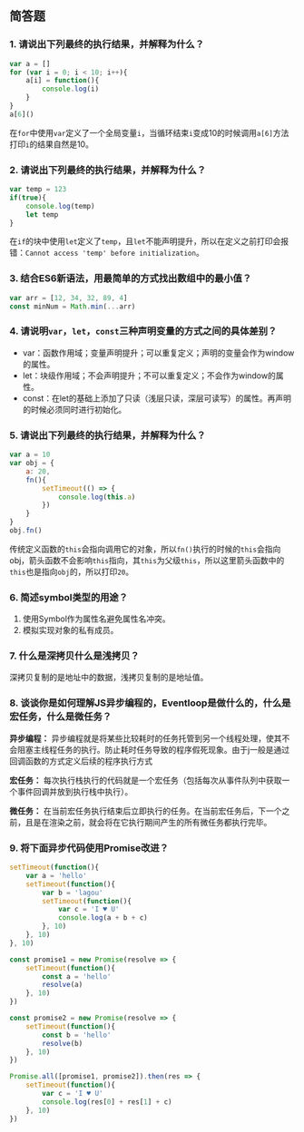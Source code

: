 ## 简答题

### 1. 请说出下列最终的执行结果，并解释为什么？

```javascript
var a = []
for (var i = 0; i < 10; i++){
    a[i] = function(){
        console.log(i)
    }
}
a[6]()
```

在`for`中使用`var`定义了一个全局变量`i`，当循环结束`i`变成10的时候调用`a[6]`方法打印`i`的结果自然是10。

### 2. 请说出下列最终的执行结果，并解释为什么？

```javascript
var temp = 123
if(true){
    console.log(temp)
    let temp
}
```

在`if`的块中使用`let`定义了`temp`，且`let`不能声明提升，所以在定义之前打印会报错：`Cannot access 'temp' before initialization`。

### 3. 结合ES6新语法，用最简单的方式找出数组中的最小值？

```javascript
var arr = [12, 34, 32, 89, 4]
const minNum = Math.min(...arr)
```

### 4. 请说明`var`，`let`，`const`三种声明变量的方式之间的具体差别？

- var：函数作用域；变量声明提升；可以重复定义；声明的变量会作为window的属性。
- let：块级作用域；不会声明提升；不可以重复定义；不会作为window的属性。
- const：在let的基础上添加了只读（浅层只读，深层可读写）的属性。再声明的时候必须同时进行初始化。

### 5. 请说出下列最终的执行结果，并解释为什么？

```javascript
var a = 10
var obj = {
    a: 20,
    fn(){
        setTimeout(() => {
            console.log(this.a)
        })
    }
}
obj.fn()
```

传统定义函数的`this`会指向调用它的对象，所以`fn()`执行的时候的``this``会指向obj，箭头函数不会影响`this`指向，其`this`为父级`this`，所以这里箭头函数中的`this`也是指向`obj`的，所以打印`20`。

### 6. 简述symbol类型的用途？

1. 使用Symbol作为属性名避免属性名冲突。
2. 模拟实现对象的私有成员。

### 7. 什么是深拷贝什么是浅拷贝？

深拷贝复制的是地址中的数据，浅拷贝复制的是地址值。

### 8. 谈谈你是如何理解JS异步编程的，Eventloop是做什么的，什么是宏任务，什么是微任务？

**异步编程：** 异步编程就是将某些比较耗时的任务托管到另一个线程处理，使其不会阻塞主线程任务的执行。防止耗时任务导致的程序假死现象。由于j一般是通过回调函数的方式定义后续的程序执行方式

**宏任务：** 每次执行栈执行的代码就是一个宏任务（包括每次从事件队列中获取一个事件回调并放到执行栈中执行）。

**微任务：** 在当前宏任务执行结束后立即执行的任务。在当前宏任务后，下一个之前，且是在渲染之前，就会将在它执行期间产生的所有微任务都执行完毕。

### 9. 将下面异步代码使用Promise改进？

```javascript
setTimeout(function(){
    var a = 'hello'
    setTimeout(function(){
        var b = 'lagou'
        setTimeout(function(){
            var c = 'I ♥ U'
            console.log(a + b + c)
        }, 10)
    }, 10)
}, 10)
```

```javascript
const promise1 = new Promise(resolve => {
    setTimeout(function(){
        const a = 'hello'
        resolve(a)
    }, 10)
})

const promise2 = new Promise(resolve => {
    setTimeout(function(){
        const b = 'hello'
        resolve(b)
    }, 10)
})

Promise.all([promise1, promise2]).then(res => {
    setTimeout(function(){
        var c = 'I ♥ U'
        console.log(res[0] + res[1] + c)
    }, 10)
})
```